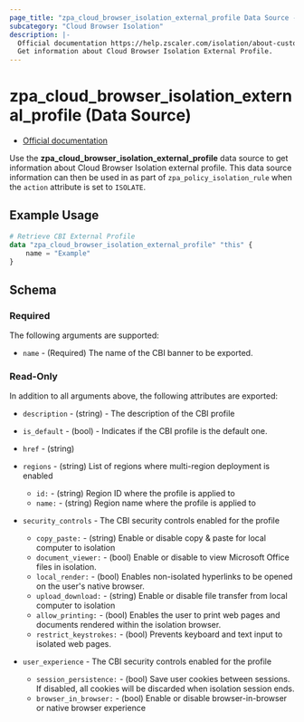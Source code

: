 ```yaml
---
page_title: "zpa_cloud_browser_isolation_external_profile Data Source - terraform-provider-zpa"
subcategory: "Cloud Browser Isolation"
description: |-
  Official documentation https://help.zscaler.com/isolation/about-custom-root-certificates-cloud-browser-isolation
  Get information about Cloud Browser Isolation External Profile.
---
```


# zpa_cloud_browser_isolation_external_profile (Data Source)

* [Official documentation](https://help.zscaler.com/isolation/about-custom-root-certificates-cloud-browser-isolation)

Use the **zpa_cloud_browser_isolation_external_profile** data source to get information about Cloud Browser Isolation external profile. This data source information can then be used in as part of `zpa_policy_isolation_rule` when the `action` attribute is set to `ISOLATE`.

## Example Usage

```terraform
# Retrieve CBI External Profile
data "zpa_cloud_browser_isolation_external_profile" "this" {
    name = "Example"
}
```

## Schema

### Required

The following arguments are supported:

* `name` - (Required) The name of the CBI banner to be exported.

### Read-Only

In addition to all arguments above, the following attributes are exported:

* `description` - (string) - The description of the CBI profile
* `is_default` - (bool) - Indicates if the CBI profile is the default one.
* `href` - (string)
* `regions` - (string) List of regions where multi-region deployment is enabled
  * `id:` - (string) Region ID where the profile is applied to
  * `name:` - (string) Region name where the profile is applied to

* `security_controls` - The CBI security controls enabled for the profile
  * `copy_paste:` - (string) Enable or disable copy & paste for local computer to isolation
  * `document_viewer:` - (bool) Enable or disable to view Microsoft Office files in isolation.
  * `local_render:` - (bool) Enables non-isolated hyperlinks to be opened on the user's native browser.
  * `upload_download:` - (string) Enable or disable file transfer from local computer to isolation
  * `allow_printing:` - (bool) Enables the user to print web pages and documents rendered within the isolation browser.
  * `restrict_keystrokes:` - (bool) Prevents keyboard and text input to isolated web pages.

* `user_experience` - The CBI security controls enabled for the profile
  * `session_persistence:` - (bool) Save user cookies between sessions. If disabled, all cookies will be discarded when isolation session ends.
  * `browser_in_browser:` - (bool) Enable or disable browser-in-browser or native browser experience
